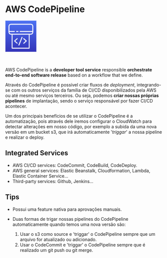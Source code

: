 # AWS CodePipeline

<img height=100px; alt="code-deploy-logo" src="../../../../images/code-pipeline.png" />

<p>&nbsp;</p>

AWS CodePipeline is a **developer tool service** responsible **orchestrate end-to-end software release** based on a workflow that we define.

Através do CodePipeline é possível criar fluxos de *deployment*, integrando-se com os outros serviços da família de CI/CD disponibilizados pela AWS ou até mesmo serviços terceiros. Ou seja, podemos **criar nossas próprias pipelines** de implantação, sendo o serviço responsável por fazer CI/CD acontecer.

Um dos principais benefícios de se utilizar o CodePipeline é a automatização, pois através dele iremos configurar o CloudWatch para detectar alterações em nosso código, por exemplo a subida da uma nova versão em um bucket s3, que irá automaticamente '*triggar*' a nossa pipeline e realizar o deploy.

## Integrated Services

- AWS CI/CD services: CodeCommit, CodeBuild, CodeDeploy.
- AWS general services: Elastic Beanstalk, Cloudformation, Lambda, Elastic Container Service...
- Third-party services: Github, Jenkins...

## Tips

- Possui uma feature nativa para aprovações manuais.

- Duas formas de trigar nossas pipelines do CodePipeline automaticamente quando temos uma nova versão são:
    1. Usar o s3 como source e 'triggar' o CodePipeline sempre que um arquivo for atualizado ou adicionado.
    2. Usar o CodeCommit e 'triggar' o CodePipeline sempre que é realizado um git push ou git merge.

